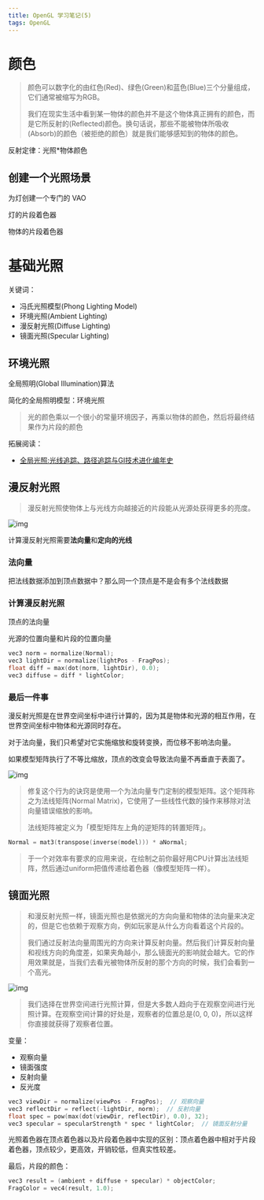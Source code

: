 ```yaml
---
title: OpenGL 学习笔记(5)
tags: OpenGL
---
```


# 颜色

> 颜色可以数字化的由红色(Red)、绿色(Green)和蓝色(Blue)三个分量组成，它们通常被缩写为RGB。
>
> 我们在现实生活中看到某一物体的颜色并不是这个物体真正拥有的颜色，而是它所反射的(Reflected)颜色。换句话说，那些不能被物体所吸收(Absorb)的颜色（被拒绝的颜色）就是我们能够感知到的物体的颜色。

反射定律：光照*物体颜色

## 创建一个光照场景

为灯创建一个专门的 VAO

灯的片段着色器

物体的片段着色器

# 基础光照

关键词：

- 冯氏光照模型(Phong Lighting Model)
- 环境光照(Ambient Lighting)
- 漫反射光照(Diffuse Lighting)
- 镜面光照(Specular Lighting)

## 环境光照

全局照明(Global Illumination)算法

简化的全局照明模型：环境光照

> 光的颜色乘以一个很小的常量环境因子，再乘以物体的颜色，然后将最终结果作为片段的颜色

拓展阅读：

- [全局光照:光线追踪、路径追踪与GI技术进化编年史](https://zhuanlan.zhihu.com/p/29418992)

## 漫反射光照

> 漫反射光照使物体上与光线方向越接近的片段能从光源处获得更多的亮度。

![img](https://learnopengl-cn.github.io/img/02/02/diffuse_light.png)

计算漫反射光照需要**法向量**和**定向的光线**

### 法向量

把法线数据添加到顶点数据中？那么同一个顶点是不是会有多个法线数据

### 计算漫反射光照

顶点的法向量

光源的位置向量和片段的位置向量

```c++
vec3 norm = normalize(Normal);
vec3 lightDir = normalize(lightPos - FragPos);
float diff = max(dot(norm, lightDir), 0.0);
vec3 diffuse = diff * lightColor;
```

### 最后一件事

漫反射光照是在世界空间坐标中进行计算的，因为其是物体和光源的相互作用，在世界空间坐标中物体和光源同时存在。

对于法向量，我们只希望对它实施缩放和旋转变换，而位移不影响法向量。

如果模型矩阵执行了不等比缩放，顶点的改变会导致法向量不再垂直于表面了。

![img](https://learnopengl-cn.github.io/img/02/02/basic_lighting_normal_transformation.png)

> 修复这个行为的诀窍是使用一个为法向量专门定制的模型矩阵。这个矩阵称之为法线矩阵(Normal Matrix)，它使用了一些线性代数的操作来移除对法向量错误缩放的影响。
>
> 法线矩阵被定义为「模型矩阵左上角的逆矩阵的转置矩阵」。

```c++
Normal = mat3(transpose(inverse(model))) * aNormal;
```

> 于一个对效率有要求的应用来说，在绘制之前你最好用CPU计算出法线矩阵，然后通过uniform把值传递给着色器（像模型矩阵一样）。

## 镜面光照

> 和漫反射光照一样，镜面光照也是依据光的方向向量和物体的法向量来决定的，但是它也依赖于观察方向，例如玩家是从什么方向看着这个片段的。
>
> 我们通过反射法向量周围光的方向来计算反射向量。然后我们计算反射向量和视线方向的角度差，如果夹角越小，那么镜面光的影响就会越大。它的作用效果就是，当我们去看光被物体所反射的那个方向的时候，我们会看到一个高光。

![img](https://learnopengl-cn.github.io/img/02/02/basic_lighting_specular_theory.png)

> 我们选择在世界空间进行光照计算，但是大多数人趋向于在观察空间进行光照计算。在观察空间计算的好处是，观察者的位置总是(0, 0, 0)，所以这样你直接就获得了观察者位置。

变量：

- 观察向量
- 镜面强度
- 反射向量
- 反光度

```C++
vec3 viewDir = normalize(viewPos - FragPos);  // 观察向量
vec3 reflectDir = reflect(-lightDir, norm);  // 反射向量
float spec = pow(max(dot(viewDir, reflectDir), 0.0), 32); 
vec3 specular = specularStrength * spec * lightColor;  // 镜面反射分量
```

光照着色器在顶点着色器以及片段着色器中实现的区别：顶点着色器中相对于片段着色器，顶点较少，更高效，开销较低，但真实性较差。

最后，片段的颜色：

```C++
vec3 result = (ambient + diffuse + specular) * objectColor;
FragColor = vec4(result, 1.0);
```


